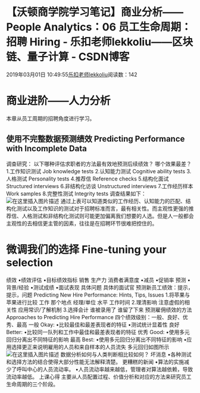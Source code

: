
# 【沃顿商学院学习笔记】商业分析——People Analytics：06 员工生命周期：招聘 Hiring - 乐扣老师lekkoliu——区块链、量子计算 - CSDN博客

2019年03月01日 10:49:55[乐扣老师lekkoliu](https://me.csdn.net/lsttoy)阅读数：142



# 商业进阶——人力分析
本章从员工周期的招聘角度进行学习。
## 使用不完整数据预测绩效 Predicting Performance with Incomplete Data
调查研究：
以下哪种评估求职者的方法最有效地预测后续绩效？
哪个效果最差？
1.工作知识测试 Job knowledge tests
2.认知能力测试 Cognitive ability tests
3.人格测试 Personality tests
4.推荐信 Reference checks
5.结构化面试 Structured interviews
6.非结构化访谈 Unstructured interviews
7.工作经历样本  Work samples
8.完整性测试 Integrity tests
调查结果如下：
![在这里插入图片描述](https://img-blog.csdnimg.cn/20190301102642970.png?x-oss-process=image/watermark,type_ZmFuZ3poZW5naGVpdGk,shadow_10,text_aHR0cHM6Ly9sZWtrb2xpdS5ibG9nLmNzZG4ubmV0,size_16,color_FFFFFF,t_70)
通过上表可以知道类似的工作经历、认知能力的匹配、结构化测试以及工作知识的测试对于招聘标准而言，最有相关性。而主观性更强的推荐信、人格测试和非结构化测试则可能更加偏离我们想要的人选。但是人一般都会主观性的去相信更主管的因素，往往是在招聘环节很难把控住的。
[
](https://img-blog.csdnimg.cn/20190301102642970.png?x-oss-process=image/watermark,type_ZmFuZ3poZW5naGVpdGk,shadow_10,text_aHR0cHM6Ly9sZWtrb2xpdS5ibG9nLmNzZG4ubmV0,size_16,color_FFFFFF,t_70)
# 微调我们的选择 Fine-tuning your selection
[
](https://img-blog.csdnimg.cn/20190301102642970.png?x-oss-process=image/watermark,type_ZmFuZ3poZW5naGVpdGk,shadow_10,text_aHR0cHM6Ly9sZWtrb2xpdS5ibG9nLmNzZG4ubmV0,size_16,color_FFFFFF,t_70)绩效
•绩效评估
•目标绩效指标
销售
生产力
消费者满意度
•减员
•促销率
预测
•背景/经验
•测试成绩
•面试表现
具体问题
具体的面试官
预测新员工绩效：提示，提示，问题 Predicting New Hire Performance: Hints, Tips, Issues
1.将苹果与苹果进行比较
工作
那个地点
经理/单位
水平
工作时间
2.理清影响
注意虚假的相关性
应用常识/了解机制
3.选择会计
谁被录用了
谁留了下来
预测雇佣绩效的方法 Approaches to Predicting Hire Performance
四个绩效级别：一般、良好、优秀、最高
一般 Okay:
•比较最佳和最差表现者的特征
•测试统计显着性
良好 Better:
•比较同一队列和工作中最佳和最差表现者的特征
优秀 Good:
•使用多元回归分离出不同特征的影响
最高 Best:
•使用多元回归分离出不同特征的影响
•应用选择更正来说明雇用的人员和来自样本的人员流失
多元回归如图所示
![在这里插入图片描述](https://img-blog.csdnimg.cn/20190301104610606.png?x-oss-process=image/watermark,type_ZmFuZ3poZW5naGVpdGk,shadow_10,text_aHR0cHM6Ly9sZWtrb2xpdS5ibG9nLmNzZG4ubmV0,size_16,color_FFFFFF,t_70)
数据分析如何与人类判断相比较如何？
坏消息
•各种测试和选择方法的结合使得大部分性能无法解释清楚。
更糟糕的新闻
•算法的实施减少了呼叫中心的人员流动率。
•人员流动率越来越低，管理者对算法越依赖，导致流动率越低。
上课心得
主要从人员配置过程、价值分析和对应的方法来研究员工生命周期的三个阶段。

